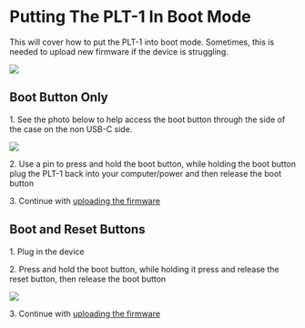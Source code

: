 # Putting The PLT-1 In Boot Mode

This will cover how to put the PLT-1 into boot mode. Sometimes, this is needed to upload new firmware if the device is struggling.

![](../../assets/plt-1-buttons-3.png)

## **Boot Button Only**

1\. See the photo below to help access the boot button through the side of the case on the non USB-C side.

![](../../assets/screenshot-2024-10-23-at-12-32-55-pm.png)

2\. Use a pin to press and hold the boot button, while holding the boot button plug the PLT-1 back into your computer/power and then release the boot button

3\. Continue with [uploading the firmware](https://wiki.apolloautomation.com/products/plt1/plt1-code/)

## **Boot and Reset Buttons**

1\. Plug in the device

2\. Press and hold the boot button, while holding it press and release the reset button, then release the boot button

![](../../assets/screenshot-2024-10-23-at-12-35-01-pm.png)

3\. Continue with [uploading the firmware](https://wiki.apolloautomation.com/products/plt1/plt1-code/)